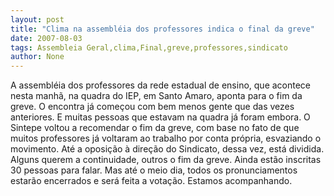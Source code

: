 ```yaml
---
layout: post
title: "Clima na assembléia dos professores indica o final da greve"
date: 2007-08-03
tags: Assembleia Geral,clima,Final,greve,professores,sindicato
author: None
---
```

A assembl&eacute;ia dos professores da rede estadual de ensino, que acontece nesta manh&atilde;, na quadra do IEP, em Santo Amaro, aponta para o fim da greve.
O encontra j&aacute; come&ccedil;ou com bem menos gente que das vezes anteriores. E muitas pessoas que estavam na quadra j&aacute; foram embora. 
O Sintepe voltou a recomendar o fim da greve, com base no fato de que muitos professores j&aacute; voltaram ao trabalho por conta pr&oacute;pria, esvaziando o movimento.
At&eacute; a oposi&ccedil;&atilde;o &agrave; dire&ccedil;&atilde;o do Sindicato, dessa vez, est&aacute; dividida. Alguns querem a continuidade, outros o fim da greve.
Ainda est&atilde;o inscritas 30 pessoas para falar. Mas at&eacute; o meio dia, todos os pronunciamentos estar&atilde;o encerrados e ser&aacute; feita a vota&ccedil;&atilde;o.
Estamos acompanhando. 